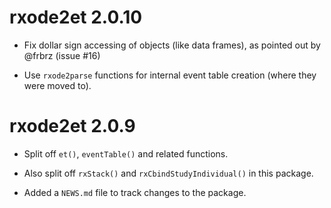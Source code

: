# rxode2et 2.0.10

* Fix dollar sign accessing of objects (like data frames), as pointed out by @frbrz (issue #16)

* Use `rxode2parse` functions for internal event table creation (where they were moved to).

# rxode2et 2.0.9

* Split off `et()`, `eventTable()` and related functions.

* Also split off `rxStack()` and `rxCbindStudyIndividual()` in this
  package.

* Added a `NEWS.md` file to track changes to the package.
